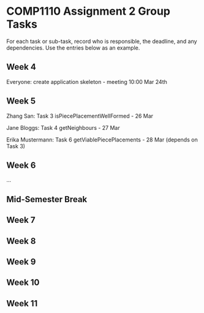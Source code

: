 # COMP1110 Assignment 2 Group Tasks

For each task or sub-task, record who is responsible, the deadline, and any dependencies.
Use the entries below as an example.

## Week 4

Everyone: create application skeleton - meeting 10:00 Mar 24th

## Week 5

Zhang San: Task 3 isPiecePlacementWellFormed - 26 Mar

Jane Bloggs: Task 4 getNeighbours - 27 Mar

Erika Mustermann: Task 6 getViablePiecePlacements - 28 Mar (depends on Task 3)

## Week 6

...

## Mid-Semester Break

## Week 7

## Week 8

## Week 9

## Week 10

## Week 11
